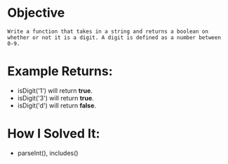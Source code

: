 # Objective
    Write a function that takes in a string and returns a boolean on whether or not it is a digit. A digit is defined as a number between 0-9.

# Example Returns:
* isDigit('1') will return **true**.
* isDigit('3') will return **true**.
* isDigit('d') will return **false**.


# How I Solved It:
* parseInt(), includes()